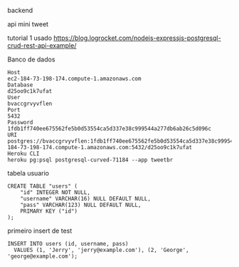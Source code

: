 backend 

api mini tweet

tutorial 1 usado https://blog.logrocket.com/nodejs-expressjs-postgresql-crud-rest-api-example/

Banco de dados 

````
Host
ec2-184-73-198-174.compute-1.amazonaws.com
Database
d25oo9c1k7ufat
User
bvaccgrvyvflen
Port
5432
Password
1fdb1ff740ee675562fe5b0d53554ca5d337e38c999544a277db6ab26c5d096c
URI
postgres://bvaccgrvyvflen:1fdb1ff740ee675562fe5b0d53554ca5d337e38c999544a277db6ab26c5d096c@ec2-184-73-198-174.compute-1.amazonaws.com:5432/d25oo9c1k7ufat
Heroku CLI
heroku pg:psql postgresql-curved-71184 --app tweetbr
````


tabela usuario 

```
CREATE TABLE "users" (
	"id" INTEGER NOT NULL,
	"username" VARCHAR(16) NULL DEFAULT NULL,
	"pass" VARCHAR(123) NULL DEFAULT NULL,
	PRIMARY KEY ("id")
);
```

primeiro insert de test
```
INSERT INTO users (id, username, pass)
  VALUES (1, 'Jerry', 'jerry@example.com'), (2, 'George', 'george@example.com');
```